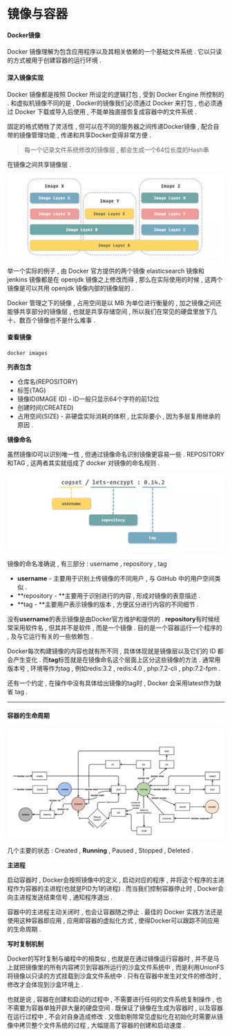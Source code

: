 # 镜像与容器

#### Docker镜像

Docker 镜像理解为包含应用程序以及其相关依赖的一个基础文件系统 . 它以只读的方式被用于创建容器的运行环境 .

#### 深入镜像实现

Docker 镜像都是按照 Docker 所设定的逻辑打包 , 受到 Docker Engine 所控制的 . 和虚拟机镜像不同的是 , Docker的镜像我们必须通过 Docker 来打包 , 也必须通过 Docker 下载或导入后使用 , 不能单独直接恢复成容器中的文件系统 .

固定的格式牺牲了灵活性 , 但可以在不同的服务器之间传递Docker镜像 , 配合自带的镜像管理功能 , 传递和共享Docker变得非常方便 .

> 每一个记录文件系统修改的镜像层 , 都会生成一个64位长度的Hash串

在镜像之间共享镜像层 .

![](/assets/jingxiangceng.png)

举一个实际的例子 , 由 Docker 官方提供的两个镜像 elasticsearch 镜像和 jenkins 镜像都是在 openjdk 镜像之上修改而得 , 那么在实际使用的时候 , 这两个镜像是可以共用 openjdk 镜像内部的镜像层的 .

Docker 管理之下的镜像 , 占用空间是以 MB 为单位进行衡量的 , 加之镜像之间还能够共享部分的镜像层 , 也就是共享存储空间 , 所以我们在常见的硬盘里放下几十、数百个镜像也不是什么难事 .

#### 查看镜像

```
docker images
```

**列表包含**

* 仓库名\(REPOSITORY\)
* 标签\(TAG\)
* 镜像ID\(IMAGE ID\) - ID一般只显示64个字符的前12位
* 创建时间\(CREATED\)
* 占用空间\(SIZE\) - 非硬盘实际消耗的体积 , 比实际要小 , 因为多层复用继承的原因 . 

**镜像命名**

虽然镜像ID可以识别唯一性 , 但通过镜像命名识别镜像更容易一些 . REPOSITORY和TAG , 这两者其实就组成了 docker 对镜像的命名规则 .

![](/assets/jingxiangmingming.png)

镜像的命名准确说 , 有三部分 : username , repository , tag

* **username** - 主要用于识别上传镜像的不同用户 , 与 GitHub 中的用户空间类似 . 
* **repository - **主要用于识别进行的内容 , 形成对镜像的表意描述 . 
* **tag - **主要用户表示镜像的版本 , 方便区分进行内容的不同细节 . 

没有**username**的表示镜像是由Docker官方维护和提供的 . **repository**有时候经常采用软件名 , 但其并不是软件 , 而是一个镜像 . 目的是一个容器运行一个程序的 , 及与它运行有关的一些依赖包 .

Docker每次构建镜像的内容也就有所不同 , 具体体现就是镜像层以及它们的 ID 都会产生变化 . 而**tag**标签就是在镜像命名这个层面上区分这些镜像的方法 . 通常用版本号 , 环境等作为tag , 例如redis:3.2 , redis:4.0 , php:7.2-cli , php:7.2-fpm .

还有一个约定 , 在操作中没有具体给出镜像的tag时 , Docker 会采用latest作为缺省 tag .

---

#### 容器的生命周期

![](/assets/rongqideshengmingzhouqi.png)

几个主要的状态 : Created , **Running** , Paused , Stopped , Deleted .

**主进程**

启动容器时 , Docker会按照镜像中的定义 , 启动对应的程序 , 并将这个程序的主进程作为容器的主进程\(也就是PID为1的进程\) . 而当我们控制容器停止时 , Docker会向主进程发送结束信号 , 通知程序退出 .

容器中的主进程主动关闭时 , 也会让容器随之停止 . 最佳的 Docker 实践方法还是使用这种容器即应用 , 应用即容器的虚拟化方式 , 使得Docker可以跟踪不同应用的生命周期 .

**写时复制机制**

Docker的写时复制与编程中的相类似 , 也就是在通过镜像运行容器时 , 并不是马上就把镜像里的所有内容拷贝到容器所运行的沙盒文件系统中 , 而是利用UnionFS将镜像以只读的方式挂载到沙盒文件系统中 . 只有在容器中发生对文件的修改时 , 修改才会体现到沙盒环境上 . 

也就是说 , 容器在创建和启动的过程中 , 不需要进行任何的文件系统复制操作 , 也不需要为容器单独开辟大量的硬盘空间 . 既保证了镜像在生成为容器时 , 以及容器在运行过程中 , 不会对自身造成修改 . 又借助剔除常见虚拟化在初始化时需要从镜像中拷贝整个文件系统的过程 , 大幅提高了容器的创建和启动速度 . 

